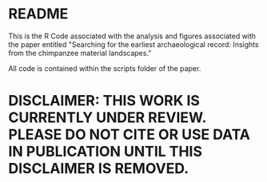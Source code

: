 # README

This is the R Code associated with the analysis and figures associated with the paper entitled "Searching for the earliest archaeological record: Insights from the chimpanzee material landscapes."

All code is contained within the scripts folder of the paper. 

# DISCLAIMER: THIS WORK IS CURRENTLY UNDER REVIEW. PLEASE DO NOT CITE OR USE DATA IN PUBLICATION UNTIL THIS DISCLAIMER IS REMOVED.



